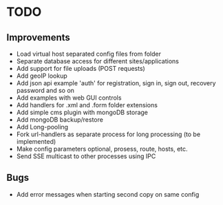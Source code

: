 # TODO

## Improvements

* Load virtual host separated config files from folder
* Separate database access for different sites/applications
* Add support for file uploads (POST requests)
* Add geoIP lookup
* Add json api example 'auth' for registration, sign in, sign out, recovery password and so on
* Add examples with web GUI controls
* Add handlers for .xml and .form folder extensions
* Add simple cms plugin with mongoDB storage
* Add mongoDB backup/restore
* Add Long-pooling
* Fork url-handlers as separate process for long processing (to be implemented)
* Make config parameters optional, prosess, route, hosts, etc.
* Send SSE multicast to other processes using IPC

## Bugs

* Add error messages when starting second copy on same config
